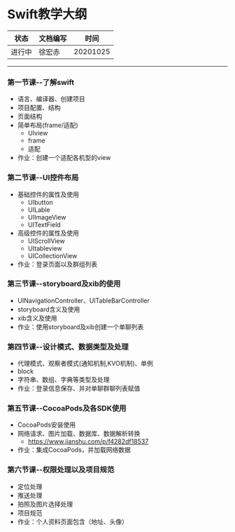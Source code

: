 # Swift教学大纲
状态|文档编写|时间
----|-------|----
进行中|徐宏赤|20201025
---
### **第一节课--了解swift**
  - 语言、编译器、创建项目
  - 项目配置、结构
  - 页面结构
  - 简单布局(frame/适配)
    - UIview
    - frame
    - 适配
  - 作业：创建一个适配各机型的view
### **第二节课--UI控件布局**
  - 基础控件的属性及使用
    - UIbutton
    - UILable
    - UIImageView
    - UITextField
  - 高级控件的属性及使用
    - UIScrollView
    - UItableview
    - UICollectionView
  - 作业：登录页面以及群组列表
### **第三节课--storyboard及xib的使用**
  - UINavigationController、UITableBarController
  - storyboard含义及使用
  - xib含义及使用
  - 作业：使用storyboard及xib创建一个单聊列表
### **第四节课--设计模式、数据类型及处理**
  - 代理模式、观察者模式(通知机制,KVO机制)、单例
  - block
  - 字符串、数组、字典等类型及处理
  - 作业：登录信息保存、并对单聊群聊列表赋值
### **第五节课--CocoaPods及各SDK使用**
  - CocoaPods安装使用
  - 网络请求、图片加载、数据库、数据解析转换
    - https://www.jianshu.com/p/f4282df18537
  - 作业：集成CocoaPods，并加载网络数据
### **第六节课--权限处理以及项目规范**
  - 定位处理
  - 推送处理
  - 拍照及图片选择处理
  - 项目规范
  - 作业：个人资料页面包含（地址、头像）
